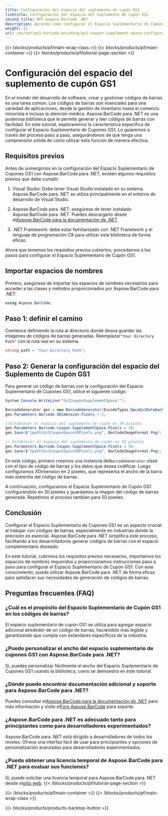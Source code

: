 ```yaml
---
title: Configuración del espacio del suplemento de cupón GS1
linktitle: Configuración del espacio del suplemento de cupón GS1
second_title: API Aspose.BarCode .NET
description: Aprenda cómo configurar el Espacio Suplementario de Cupones GS1 usando Aspose.BarCode para .NET. Siga nuestra guía paso a paso para dominar esta función.
weight: 11
url: /es/net/gs1-barcode-encoding/gs1-coupon-supplement-space-configuration/
---
```


{{< blocks/products/pf/main-wrap-class >}}
{{< blocks/products/pf/main-container >}}
{{< blocks/products/pf/tutorial-page-section >}}

# Configuración del espacio del suplemento de cupón GS1


En el mundo del desarrollo de software, crear y gestionar códigos de barras es una tarea común. Los códigos de barras son esenciales para una variedad de aplicaciones, desde la gestión de inventario hasta el comercio minorista e incluso la atención médica. Aspose.BarCode para .NET es una poderosa biblioteca que le permite generar y leer códigos de barras con facilidad. En este tutorial, exploraremos la característica específica de configurar el Espacio Suplementario de Cupones GS1. Lo guiaremos a través del proceso paso a paso, asegurándonos de que tenga una comprensión sólida de cómo utilizar esta función de manera efectiva.

## Requisitos previos

Antes de sumergirnos en la configuración del Espacio Suplementario de Cupones GS1 con Aspose.BarCode para .NET, existen algunos requisitos previos que debe cumplir:

1. Visual Studio: Debe tener Visual Studio instalado en su sistema. Aspose.BarCode para .NET se utiliza principalmente en el entorno de desarrollo de Visual Studio.

2.  Aspose.BarCode para .NET: asegúrese de tener instalado Aspose.BarCode para .NET. Puedes descargarlo desde el[Aspose.BarCode para la documentación de .NET](https://reference.aspose.com/barcode/net/).

3. .NET Framework: debe estar familiarizado con .NET Framework y el lenguaje de programación C# para utilizar esta biblioteca de forma eficaz.

Ahora que tenemos los requisitos previos cubiertos, procedamos a los pasos para configurar el Espacio Suplementario de Cupón GS1.

## Importar espacios de nombres

Primero, asegúrese de importar los espacios de nombres necesarios para acceder a las clases y métodos proporcionados por Aspose.BarCode para .NET:

```csharp
using Aspose.BarCode;
```

## Paso 1: definir el camino

 Comience definiendo la ruta al directorio donde desea guardar las imágenes de códigos de barras generadas. Reemplazar`"Your Directory Path"` con la ruta real en su sistema.

```csharp
string path = "Your Directory Path";
```

## Paso 2: Generar la configuración del espacio del Suplemento de Cupón GS1

Para generar un código de barras con la configuración del Espacio Suplementario de Cupones GS1, utilice el siguiente código:

```csharp
System.Console.WriteLine("Gs1CouponSupplementSpace:");

BarcodeGenerator gen = new BarcodeGenerator(EncodeTypes.UpcaGs1DatabarCoupon, "123456789012(8110)ASPOSE");
gen.Parameters.Barcode.XDimension.Pixels = 2;

//Establecer el espacio del suplemento de cupón en 30 píxeles
gen.Parameters.Barcode.Coupon.SupplementSpace.Pixels = 30;
gen.Save($"{path}Gs1CouponSpace30Pixels.png", BarCodeImageFormat.Png);

// Establecer el espacio del suplemento de cupón en 50 píxeles
gen.Parameters.Barcode.Coupon.SupplementSpace.Pixels = 50;
gen.Save($"{path}Gs1CouponSpace50Pixels.png", BarCodeImageFormat.Png);
```

 En este código, primero creamos una instancia del`BarcodeGenerator` clase con el tipo de código de barras y los datos que desea codificar. Luego configuramos XDimension en 2 píxeles, que representa el ancho de la barra más estrecha del código de barras. 

A continuación, configuramos el Espacio Suplementario de Cupón GS1 configurándolo en 30 píxeles y guardamos la imagen del código de barras generada. Repetimos el proceso también para 50 píxeles.

## Conclusión

Configurar el Espacio Suplementario de Cupones GS1 es un aspecto crucial al trabajar con códigos de barras, especialmente en industrias donde la precisión es esencial. Aspose.BarCode para .NET simplifica este proceso, facilitando a los desarrolladores generar códigos de barras con el espacio complementario deseado.

En este tutorial, cubrimos los requisitos previos necesarios, importamos los espacios de nombres requeridos y proporcionamos instrucciones paso a paso para configurar el Espacio Suplementario de Cupón GS1. Con este conocimiento, puede utilizar Aspose.BarCode para .NET de forma eficaz para satisfacer sus necesidades de generación de códigos de barras.

## Preguntas frecuentes (FAQ)

### ¿Cuál es el propósito del Espacio Suplementario de Cupón GS1 en los códigos de barras?
El espacio suplementario de cupón GS1 se utiliza para agregar espacio adicional alrededor de un código de barras, haciéndolo más legible y garantizando que cumpla con estándares específicos de la industria.

### ¿Puedo personalizar el ancho del espacio suplementario de cupones GS1 con Aspose.BarCode para .NET?
Sí, puedes personalizar fácilmente el ancho del Espacio Suplementario de Cupones GS1 usando la biblioteca, como se demuestra en este tutorial.

### ¿Dónde puedo encontrar documentación adicional y soporte para Aspose.BarCode para .NET?
 Puedes consultar el[Aspose.BarCode para la documentación de .NET](https://reference.aspose.com/barcode/net/) para más información y visite el[Foro Aspose.BarCode](https://forum.aspose.com/c/barcode/13) para soporte.

### ¿Aspose.BarCode para .NET es adecuado tanto para principiantes como para desarrolladores experimentados?
Aspose.BarCode para .NET está dirigido a desarrolladores de todos los niveles. Ofrece una interfaz fácil de usar para principiantes y opciones de personalización avanzadas para desarrolladores experimentados.

### ¿Puedo obtener una licencia temporal de Aspose.BarCode para .NET para evaluar sus funciones?
 Sí, puede solicitar una licencia temporal para Aspose.BarCode para .NET desde el[sitio web](https://purchase.aspose.com/temporary-license/).
{{< /blocks/products/pf/tutorial-page-section >}}

{{< /blocks/products/pf/main-container >}}
{{< /blocks/products/pf/main-wrap-class >}}

{{< blocks/products/products-backtop-button >}}

